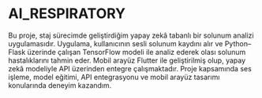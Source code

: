 # AI_RESPIRATORY

Bu proje, staj sürecimde geliştirdiğim yapay zekâ tabanlı bir solunum analizi uygulamasıdır.
Uygulama, kullanıcının sesli solunum kaydını alır ve Python–Flask üzerinde çalışan TensorFlow modeli ile analiz ederek olası solunum hastalıklarını tahmin eder.
Mobil arayüz Flutter ile geliştirilmiş olup, yapay zekâ modeliyle API üzerinden entegre çalışmaktadır.
Proje kapsamında ses işleme, model eğitimi, API entegrasyonu ve mobil arayüz tasarımı konularında deneyim kazandım.
